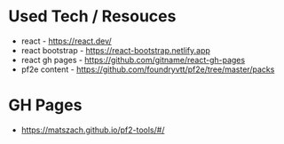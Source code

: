 # Used Tech / Resouces
- react - https://react.dev/
- react bootstrap - https://react-bootstrap.netlify.app
- react gh pages - https://github.com/gitname/react-gh-pages
- pf2e content - https://github.com/foundryvtt/pf2e/tree/master/packs

# GH Pages
- https://matszach.github.io/pf2-tools/#/